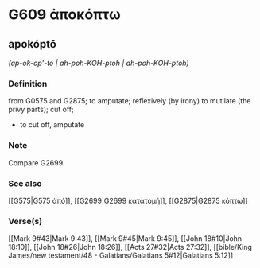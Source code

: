 # G609 ἀποκόπτω

## apokóptō

_(ap-ok-op'-to | ah-poh-KOH-ptoh | ah-poh-KOH-ptoh)_

### Definition

from G0575 and G2875; to amputate; reflexively (by irony) to mutilate (the privy parts); cut off; 

- to cut off, amputate

### Note

Compare G2699.

### See also

[[G575|G575 ἀπό]], [[G2699|G2699 κατατομή]], [[G2875|G2875 κόπτω]]

### Verse(s)

[[Mark 9#43|Mark 9:43]], [[Mark 9#45|Mark 9:45]], [[John 18#10|John 18:10]], [[John 18#26|John 18:26]], [[Acts 27#32|Acts 27:32]], [[bible/King James/new testament/48 - Galatians/Galatians 5#12|Galatians 5:12]]